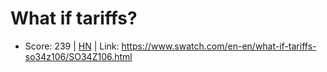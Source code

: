 # What if tariffs?

- Score: 239 | [HN](https://news.ycombinator.com/item?id=45710021) | Link: https://www.swatch.com/en-en/what-if-tariffs-so34z106/SO34Z106.html

